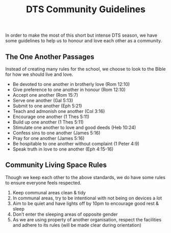 ﻿---
id: guidelines
title: DTS Community Guidelines
---

In order to make the most of this short but intense DTS season, we have some guidelines to help us to honour and love each other as a community.

## The One Another Passages

Instead of creating many rules for the school, we choose to look to the Bible for how we should live and love.

- Be devoted to one another in brotherly love (Rom 12:10)
- Give preference to one another in honour (Rom 12:10)
- Accept one another (Rom 15:7)
- Serve one another (Gal 5:13)
- Submit to one another (Eph 5:21)
- Teach and admonish one another (Col 3:16)
- Encourage one another (1 Thes 5:11)
- Build up one another (1 Thes 5:11)
- Stimulate one another to love and good deeds (Heb 10:24)
- Confess sins to one another (James 5:16)
- Pray for one another (James 5:16)
- Be hospitable to one another without complaint (1 Peter 4:9)
- Speak truth in love to one another (Eph 4:15-16)

## Community Living Space Rules

Though we keep each other to the above standards, we do have some rules to ensure everyone feels respected.

1. Keep communal areas clean & tidy
2. In communal areas, try to be intentional with not being on devices a lot
3. Aim to be quiet and have lights off by 10pm to encourage good rest & sleep
4. Don’t enter the sleeping areas of opposite gender
5. As we are using property of another organisation, respect the facilities and adhere to its rules (will be made clear during orientation)